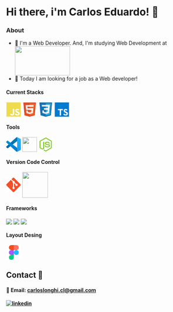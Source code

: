 
# Hi there, i'm Carlos Eduardo! 👋
### About
- 🚀 I'm a Web Developer. And, I'm studying Web Development at [<img align="center" height="80" width="150" src="https://www.rocketseat.com.br/assets/logos/rocketseat.svg"/>](https://www.rocketseat.com.br/) 
- 🔭 Today I am looking for a job as a Web developer!

#### Current Stacks
<div style="display: inline_block">
  <img align="center" height="40" width="40" src="https://raw.githubusercontent.com/devicons/devicon/master/icons/javascript/javascript-plain.svg">
  <img align="center" height="40" width="40" src="https://raw.githubusercontent.com/devicons/devicon/master/icons/html5/html5-original.svg">
  <img align="center" height="40" width="40" src="https://raw.githubusercontent.com/devicons/devicon/master/icons/css3/css3-original.svg">
  <img align="center" height="40" width="40" src="https://raw.githubusercontent.com/devicons/devicon/master/icons/typescript/typescript-original.svg">
</div>

#### Tools
<div style="display: inline_block">
 <img align="center" height="40" width="40" src="https://raw.githubusercontent.com/devicons/devicon/master/icons/vscode/vscode-original.svg">
 <img align="center" height="40" width="40" src="https://avatars.githubusercontent.com/u/6078720?s=200&v=4">
 <img align="center" height="40" width="40" src="https://raw.githubusercontent.com/devicons/devicon/master/icons/nodejs/nodejs-original.svg">
</div>

#### Version Code Control
<div style="display: inline_block">
  <img align="center" height="40" width="40" src="https://raw.githubusercontent.com/devicons/devicon/master/icons/git/git-plain.svg">
  <img align="center" height="70" width="70" src="https://img.icons8.com/plasticine/512/github-squared.png">
</div>

#### Frameworks
<div style="display: inline_block">
  <img align="center" height="40" width="auto" src="https://www.fastify.io/images/fastify-logo-menu.d13f8da7a965c800.png">
  <img align="center" height="40" width="auto" src="https://img.icons8.com/nolan/512/express-js.png">
  <img align="center" height="40" width="auto" src="https://img.icons8.com/color/512/tailwindcss.png">
</div>

#### Layout Desing  
<img align="center" height="40" width="40" src="https://raw.githubusercontent.com/devicons/devicon/master/icons/figma/figma-original.svg">

## Contact 💼 
#### 📧 Email: [carloslonghi.cl@gmail.com](carloslonghi.cl@gmail.com)
#### [![linkedin](https://img.shields.io/badge/linkedin-0A66C2?style=for-the-badge&logo=linkedin&logoColor=white)](https://www.linkedin.com/in/carlos-longhi-23b136164/)

